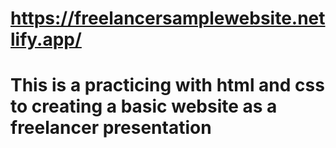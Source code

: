 # https://freelancersamplewebsite.netlify.app/

# This is a practicing with html and css to creating a basic website as a freelancer presentation
